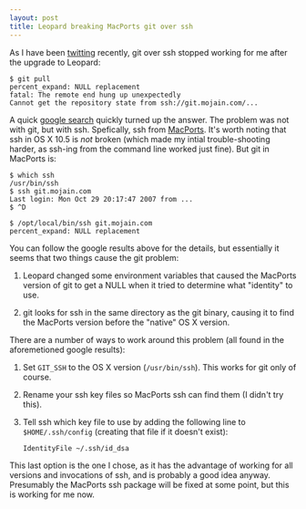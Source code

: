```yaml
---
layout: post
title: Leopard breaking MacPorts git over ssh
---
```


As I have been [twitting][1] recently, git over ssh stopped working
for me after the upgrade to Leopard:

    $ git pull
    percent_expand: NULL replacement
    fatal: The remote end hung up unexpectedly
    Cannot get the repository state from ssh://git.mojain.com/...

A quick [google search][2] quickly turned up the answer. The problem
was not with git, but with ssh. Spefically, ssh from [MacPorts][3].
It's worth noting that ssh in OS X 10.5 is *not* broken (which made my
intial trouble-shooting harder, as ssh-ing from the command line
worked just fine). But git in MacPorts is:

    $ which ssh
    /usr/bin/ssh
    $ ssh git.mojain.com
    Last login: Mon Oct 29 20:17:47 2007 from ...
    $ ^D
    
    $ /opt/local/bin/ssh git.mojain.com
    percent_expand: NULL replacement

You can follow the google results above for the details, but
essentially it seems that two things cause the git problem:

1. Leopard changed some environment variables that caused the MacPorts
version of git to get a NULL when it tried to determine what
"identity" to use.

2. git looks for ssh in the same directory as the git binary, causing
it to find the MacPorts version before the "native" OS X version.

There are a number of ways to work around this problem (all found in
the aforemetioned google results):

1. Set `GIT_SSH` to the OS X version (`/usr/bin/ssh`). This works for
git only of course.

1. Rename your ssh key files so MacPorts ssh can find them (I didn't
try this).

1. Tell ssh which key file to use by adding the following line to
`$HOME/.ssh/config` (creating that file if it doesn't exist):

    `IdentityFile ~/.ssh/id_dsa`

This last option is the one I chose, as it has the advantage of
working for all versions and invocations of ssh, and is probably a
good idea anyway. Presumably the MacPorts ssh package will be fixed at
some point, but this is working for me now.

[1]: http://twitter.com/mrowe
[2]: http://www.google.com/search?q=leopard+percent_expand%3A+NULL+replacement
[3]: http://www.macports.org/
